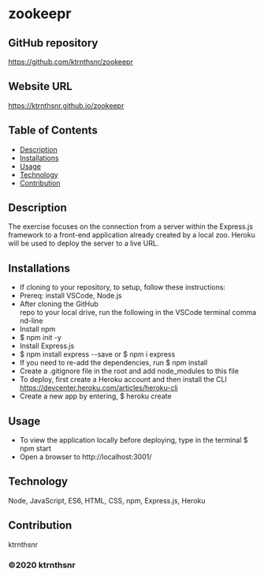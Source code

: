 ﻿# zookeepr

## GitHub repository
https://github.com/ktrnthsnr/zookeepr

## Website URL
https://ktrnthsnr.github.io/zookeepr

## Table of Contents
* [Description](#description)
* [Installations](#installations)
* [Usage](#usage)
* [Technology](#technology)
* [Contribution](#contribution)

## Description
The exercise focuses on the connection from a server within the Express.js framework to a front-end application already created by a local zoo. Heroku will be used to deploy the server to a live URL.

## Installations
- If cloning to your repository, to setup, follow these instructions:
- Prereq: install VSCode, Node.js
- After cloning the GitHub repo to your local drive, run the following in the VSCode terminal command-line
- Install npm
- $ npm init -y
- Install Express.js
- $ npm install express --save or $ npm i express
- If you need to re-add the dependencies, run $ npm install
- Create a .gitignore file in the root and add node_modules to this file
- To deploy, first create a Heroku account and then install the CLI https://devcenter.heroku.com/articles/heroku-cli
- Create a new app by entering, $ heroku create

## Usage
- To view the application locally before deploying, type in the terminal $ npm start
- Open a browser to http://localhost:3001/

## Technology
Node, JavaScript, ES6, HTML, CSS, npm, Express.js, Heroku

## Contribution
ktrnthsnr

### ©️2020 ktrnthsnr
